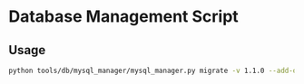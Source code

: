 # Database Management Script

## Usage

```sh
python tools/db/mysql_manager/mysql_manager.py migrate -v 1.1.0 --add-on-dirs db/mysql/data/
```
